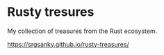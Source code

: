 # Rusty tresures

My collection of treasures from the Rust ecosystem.

<https://srgsanky.github.io/rusty-treasures/>

